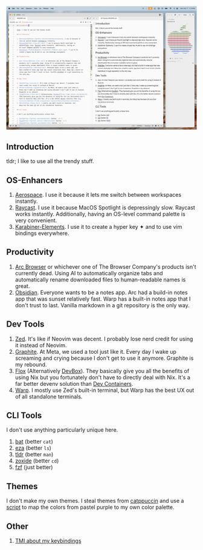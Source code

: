 <img src="https://github.com/kylediaz/dotfiles/blob/main/assets/screenshot.png?raw=true" />

## Introduction

tldr; I like to use all the trendy stuff.

## OS-Enhancers

1. [Aerospace](https://github.com/nikitabobko/AeroSpace). I use it because it
   lets me switch between workspaces instantly.
2. [Raycast](https://raycast.com/). I use it because MacOS Spotlight is
   depressingly slow. Raycast works instantly. Additionally, having an
   OS-level command palette is very convenient.
3. [Karabiner-Elements](jjtps://karabiner-elements.pqrs.org/). I use it to
   create a hyper key ✦ and to use vim bindings everywhere.

## Productivity

1. [Arc Browser](https://arc.net/) or whichever one of The Browser Company's
   products isn't currently dead. Using AI to automatically organize tabs and
   automatically rename downloaded files to human-readable names is great.
2. [Obsidian](https://obsidian.md/). Everyone wants to be a notes app. Arc
   had a build-in notes app that was sunset relatively fast. Warp has a built-in
   notes app that I don't trust to last. Vanilla markdown in a git repository is
   the only way.

## Dev Tools

1. [Zed](https://zed.dev/). It's like if Neovim was decent. I probably lose
   nerd credit for using it instead of Neovim.
2. [Graphite](https://graphite.dev/). At Meta, we used a tool just like it.
   Every day I wake up screaming and crying because I don't get to use it anymore.
   Graphite is my rebound.
3. [Flox](https://flox.dev/) (Alternatively [DevBox](https://www.jetify.com/devbox/)).
   They basically give you all the benefits of using Nix but you fortunately don't
   have to directly deal with Nix. It's a far better devenv solution than [Dev
   Containers](https://code.visualstudio.com/docs/devcontainers/containers).
4. [Warp](https://warp.dev/). I mostly use Zed's built-in terminal, but
   Warp has the best UX out of all standalone terminals.

## CLI Tools

I don't use anything particularly unique here.

1. [bat](https://github.com/sharkdp/bat) (better `cat`)
2. [eza](https://github.com/eza-community/eza) (better `ls`)
3. [tldr](https://github.com/ahmetb/tldr) (better `man`)
4. [zoxide](https://github.com/ajeetdsouza/zoxide) (better `cd`)
5. [fzf](https://github.com/junegunn/fzf) (just better)

## Themes

I don't make my own themes. I steal themes from
[catppuccin](https://github.com/catppuccin) and use a [script](scripts/steal)
to map the colors from pastel purple to my own color palette.

## Other

1. [TMI about my keybindings](KEYBINDINGS.md)
